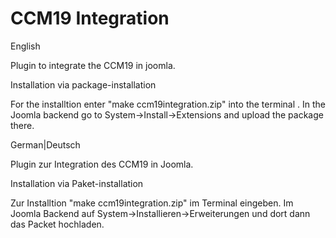 # CCM19 Integration
English

Plugin to integrate the CCM19 in joomla.

Installation via package-installation

For the installtion enter "make ccm19integration.zip" into the terminal .
In the Joomla backend go to System->Install->Extensions and upload the package there.



German|Deutsch

Plugin zur Integration des CCM19 in Joomla.

Installation via Paket-installation

Zur Installtion "make ccm19integration.zip" im Terminal eingeben.
Im Joomla Backend auf System->Installieren->Erweiterungen und dort dann das Packet hochladen.

